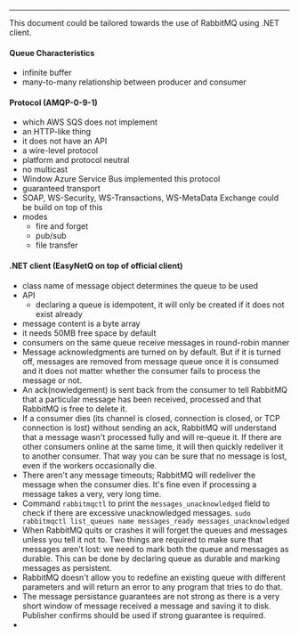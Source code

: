 
____

This document could be tailored towards the use of RabbitMQ using .NET client.

#### Queue Characteristics

- infinite buffer
- many-to-many relationship between producer and consumer

#### Protocol (AMQP-0-9-1)

- which AWS SQS does not implement
- an HTTP-like thing
- it does not have an API
- a wire-level protocol
- platform and protocol neutral
- no multicast
- Window Azure Service Bus implemented this protocol
- guaranteed transport
- SOAP, WS-Security, WS-Transactions, WS-MetaData Exchange could be build on top of this
- modes
    - fire and forget
    - pub/sub
    - file transfer

#### .NET client (EasyNetQ on top of official client)

- class name of message object determines the queue to be used
- API
  - declaring a queue is idempotent, it will only be created if it does not exist already
- message content is a byte array
- it needs 50MB free space by default
- consumers on the same queue receive messages in round-robin manner
- Message acknowledgments are turned on by default. But if it is turned off, messages are removed from message queue once it is consumed and it does not matter whether the consumer fails to process the message or not.
- An ack(nowledgement) is sent back from the consumer to tell RabbitMQ that a particular message has been received, processed and that RabbitMQ is free to delete it.
- If a consumer dies (its channel is closed, connection is closed, or TCP connection is lost) without sending an ack, RabbitMQ will understand that a message wasn't processed fully and will re-queue it. If there are other consumers online at the same time, it will then quickly redeliver it to another consumer. That way you can be sure that no message is lost, even if the workers occasionally die.
- There aren't any message timeouts; RabbitMQ will redeliver the message when the consumer dies. It's fine even if processing a message takes a very, very long time.
- Command `rabbitmqctl` to print the `messages_unacknowledged` field to check if there are excessive unacknowledged messages. `sudo rabbitmqctl list_queues name messages_ready messages_unacknowledged`
- When RabbitMQ quits or crashes it will forget the queues and messages unless you tell it not to. Two things are required to make sure that messages aren't lost: we need to mark both the queue and messages as durable. This can be done by declaring queue as durable and marking messages as persistent.
- RabbitMQ doesn't allow you to redefine an existing queue with different parameters and will return an error to any program that tries to do that.
- The message persistance guarantees are not strong as there is a very short window of message received a message and saving it to disk. Publisher confirms should be used if strong guarantee is required.
-
